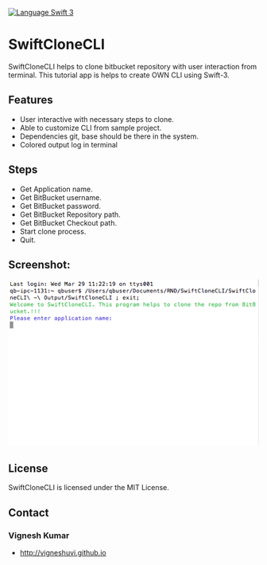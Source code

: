 [![Language Swift 3](https://img.shields.io/badge/Language-Swift%203-orange.svg)](https://developer.apple.com/swift)


# SwiftCloneCLI
SwiftCloneCLI helps to clone bitbucket repository with user interaction from terminal. 
This tutorial app is helps to create OWN CLI using Swift-3.

## Features

- User interactive with necessary steps to clone.
- Able to customize CLI from sample project.
- Dependencies git, base should be there in the system.
- Colored output log in terminal

## Steps

- Get Application name.
- Get BitBucket username.
- Get BitBucket password.
- Get BitBucket Repository path.
- Get BitBucket Checkout path.
- Start clone process.
- Quit.


## Screenshot:

![alt text][SwiftCloneCLI]

[SwiftCloneCLI]: https://github.com/vigneshuvi/SwiftCloneCLI/blob/master/Screenshots/SwiftCloneCLI.gif



## License

SwiftCloneCLI is licensed under the MIT License.

## Contact

### Vignesh Kumar
* http://vigneshuvi.github.io